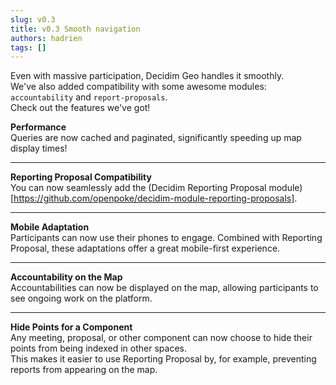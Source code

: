 ```yaml
---
slug: v0.3
title: v0.3 Smooth navigation
authors: hadrien
tags: []
---
```


Even with massive participation, Decidim Geo handles it smoothly.  
We've also added compatibility with some awesome modules: `accountability` and `report-proposals`.  
Check out the features we've got!

<!-- truncate -->

**Performance**<br />
Queries are now cached and paginated, significantly speeding up map display times!

---

**Reporting Proposal Compatibility**<br />
You can now seamlessly add the (Decidim Reporting Proposal module)[https://github.com/openpoke/decidim-module-reporting-proposals].

---

**Mobile Adaptation**<br />
Participants can now use their phones to engage. Combined with Reporting Proposal, these adaptations offer a great mobile-first experience.

---

**Accountability on the Map**<br />
Accountabilities can now be displayed on the map, allowing participants to see ongoing work on the platform.

---

**Hide Points for a Component**<br />
Any meeting, proposal, or other component can now choose to hide their points from being indexed in other spaces.  
This makes it easier to use Reporting Proposal by, for example, preventing reports from appearing on the map.
